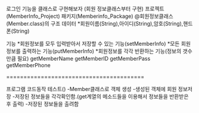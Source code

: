 로그인 기능을 클래스로 구현해보자 (회원 정보클래스부터 구현)
프로젝트(MemberInfo_Project)
패키지(Memberinfo_Package)
@회원정보클래스(Member.class)의 구조
데이터 
*회원이름(String),아이디(String),암호(String),핸드폰(String)

기능 
*회원정보를 모두 입력받아서 저장할 수 있는 기능(setMemberInfo)
*모든 회원 정보를 출력하는 기능(putMemberInfo)
*회원정보를 각각 반환하는 기능(정보의 갯수만큼 필요)
getMemberName getMemberID getMemberPass getMemberPhone

========================================

프로그램 코드동작 테스트()
-Member클래스로 객체 생성
-생성된 객체에 회원 정보저장
-저장된 정보들을 각각확인함.(get계열의 메소드들을 이용해서 정보들을 반환받은 후 출력)
-저장된 정보들을 출려함